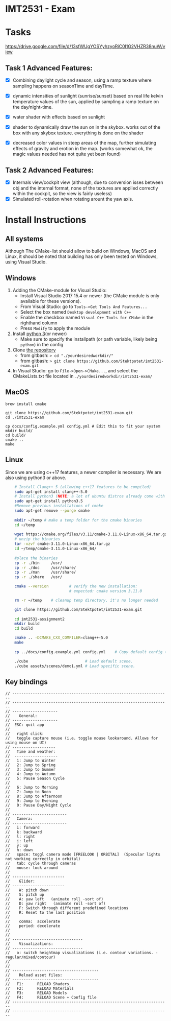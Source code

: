 # IMT2531 - Exam


# Tasks

https://drive.google.com/file/d/13sfWUgYOSYyhzyoRiC0l1G2VHZR38nuW/view

## Task 1 Advanced Features:

- [x] Combining daylight cycle and season, using a ramp texture where sampling happens on seasonTime and dayTime.
- [x] dynamic intensities of sunlight (sunrise/sunset) based on real life kelvin temperature values of the sun, applied by sampling a ramp texture on the day/night-time.
- [x] water shader with effects based on sunlight
- [x] shader to dynamically draw the sun on in the skybox. works out of the box with any skybox texture. everything is done on the shader
- [x] decreased color values in steep areas of the map, further simulating effects of gravity and erotion in the map. (works somewhat ok, the magic values needed has not quite yet been found)


## Task 2 Advanced Features:
- [x] Internals view/cockpit view (although, due to conversion isses between obj and the internal format, none of the textures are applied correctly within the cockpit, so the view is fairly useless)
- [x] Simulated roll-rotation when rotating arount the yaw axis. 

# Install Instructions

## All systems

Although The CMake-list should allow to build on Windows, MacOS and Linux, it should be noted that building has only been tested on Windows, using Visual Studio.

## Windows
1. Adding the CMake-module for Visual Studio:
    - Install Visual Studio 2017 15.4 or newer (the CMake module is only available for these versions).
    - From Visual Studio: go to `Tools->Get Tools And Features...`
    - Select the box named `Desktop development with C++`
    - Enable the checkbox named `Visual C++ Tools for CMake` in the righthand column
    - Press `Modify` to apply the module
 2. Install [python 3](https://www.python.org/downloads/)(or newer)
    - Make sure to specify the installpath (or path variable, likely being `python`) in the config
 3. Clone [the repository](http://prod3.imt.hig.no/overkill-studios/imt2531-assignment2)
     - from gitbash: `> cd "./yourdesiredworkdir/"`
     - from gitbash: `> git clone https://github.com/Stektpotet/imt2531-exam.git`
 4. In Visual Studio: go to `File->Open->CMake...`, and select the CMakeLists.txt file located in `./yourdesiredworkdir/imt2531-exam/`


## MacOS

```shell
brew install cmake

git clone https://github.com/Stektpotet/imt2531-exam.git
cd ./imt2531-exam

cp docs/config.example.yml config.yml # Edit this to fit your system
mkdir build/
cd build/
cmake ..
make
```

## Linux
Since we are using c++17 features, a newer compiler is necessary.
We are also using python3 or above.
```bash
    # Install Clang++ 5 (allowing c++17 features to be compiled)
    sudo apt-get install clang++-5.0
    # Install python3 (NOTE: a lot of ubuntu distros already come with this)
    sudo apt-get install python3.5
    #Remove previous installations of cmake
    sudo apt-get remove --purge cmake
    
    mkdir ~/temp # make a temp folder for the cmake binaries
    cd ~/temp
    
    wget https://cmake.org/files/v3.11/cmake-3.11.0-Linux-x86_64.tar.gz
    # unzip the binaries
    tar -xzvf cmake-3.11.0-Linux-x86_64.tar.gz
    cd ~/temp/cmake-3.11.0-Linux-x86_64/
    
    #place the binaries
    cp -r ./bin     /usr/    
    cp -r ./doc     /usr/share/
    cp -r ./man     /usr/share/
    cp -r ./share   /usr/

    cmake --version         # verify the new installation:
                            # expected: cmake version 3.11.0

    rm -r ~/temp    # cleanup temp directory, it's no longer needed

    git clone https://github.com/Stektpotet/imt2531-exam.git
    
    cd imt2531-assignment2
    mkdir build
    cd build

    cmake .. -DCMAKE_CXX_COMPILER=clang++-5.0
    make
    
    cp ../docs/config.example.yml config.yml    # Copy default config to build.

    ./cube                         # Load default scene.
    ./cube assets/scenes/demo1.yml # Load specific scene.
```



## Key bindings


```
// ---------------------------------------------------------------------
// ---------------------------------------------------------------------
// --------------------
//    General:
// --------------------
//  ESC: quit app
//
//   right click: 
//   toggle capture mouse (i.e. toggle mouse lookaround. Allows for using mouse on UI)
// -------------------
//   Time and weather:
//  -------------------
//   1: Jump to Winter
//   2: Jump to Spring
//   3: Jump to Summer
//   4: Jump to Autumn
//   5: Pause Season Cycle
//
//   6: Jump to Morning
//   7: Jump to Noon
//   8: Jump to Afternoon
//   9: Jump to Evening
//   0: Pause Day/Night Cycle
//
// ------------------------
//   Camera:
// ------------------------
//   i: forward
//   k: backward
//   l: right
//   j: left
//   y: up
//   h: down
//   space: toggl camera mode [FREELOOK | ORBITAL]  (Specular lights not working correctly in orbital)
//   tab: cycle through cameras
//   mouse: look around
// 
// -----------------------
//    Glider:
// -----------------------  
//    W: pitch down
//    S: pitch up
//    A: yaw left 	(animate roll -sort of)
//    D: yaw right   (animate roll -sort of) 
//    F: Switch through different predefined locations
//    R: Reset to the last position
//   
//    comma:  accelerate
//    period: decelerate
//
//
// -------------------------------
//    Visualizations:
// -------------------------------
//   o: switch heightmap visualizations (i.e. contour variations. - regular/mixed/contour)
//
//
// --------------------------------------
//    Reload asset files:
// --------------------------------------
//   F1:      RELOAD Shaders
//   F2:      RELOAD Materials
//   F3:      RELOAD Models
//   F4:      RELOAD Scene + Config file
// ---------------------------------------------------------------------
// ---------------------------------------------------------------------
```